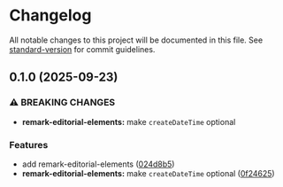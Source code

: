 # Changelog

All notable changes to this project will be documented in this file. See [standard-version](https://github.com/conventional-changelog/standard-version) for commit guidelines.

## 0.1.0 (2025-09-23)


### ⚠ BREAKING CHANGES

* **remark-editorial-elements:** make `createDateTime` optional

### Features

* add remark-editorial-elements ([024d8b5](https://github.com/shivjm/remark-extensions/commit/024d8b5fea7600fda31e1f81b7d1a1a838af1a3e))
* **remark-editorial-elements:** make `createDateTime` optional ([0f24625](https://github.com/shivjm/remark-extensions/commit/0f246254973e918c606f064fc6a6ceac85b1b43f))
